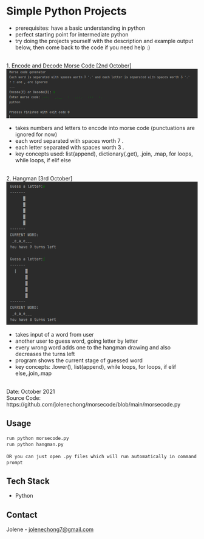 # Simple Python Projects
- prerequisites: have a basic understanding in python
- perfect starting point for intermediate python
- try doing the projects yourself with the description and example output below, then come back to the code if you need help :)
<br>
1. Encode and Decode Morse Code [2nd October]
<img src='pythonMorseCode.png'/>

- takes numbers and letters to encode into morse code (punctuations are ignored for now)
- each word separated with spaces worth 7 .
- each letter separated with spaces worth 3 .
- key concepts used: list(append), dictionary(.get), .join, .map, for loops, while loops, if elif else
<br>
2. Hangman [3rd October]
<img src='pythonHangman.png'/>

- takes input of a word from user
- another user to guess word, going letter by letter
- every wrong word adds one to the hangman drawing and also decreases the turns left
- program shows the current stage of guessed word
- key concepts: .lower(), list(append), while loops, for loops, if elif else,.join,.map

<br>
Date: October 2021 <br>
Source Code: https://github.com/jolenechong/morsecode/blob/main/morsecode.py <br>

## Usage
```
run python morsecode.py
run python hangman.py

OR you can just open .py files which will run automatically in command prompt
```

## Tech Stack
- Python

## Contact
Jolene - [jolenechong7@gmail.com](mailto:jolenechong7@gmail.com)
